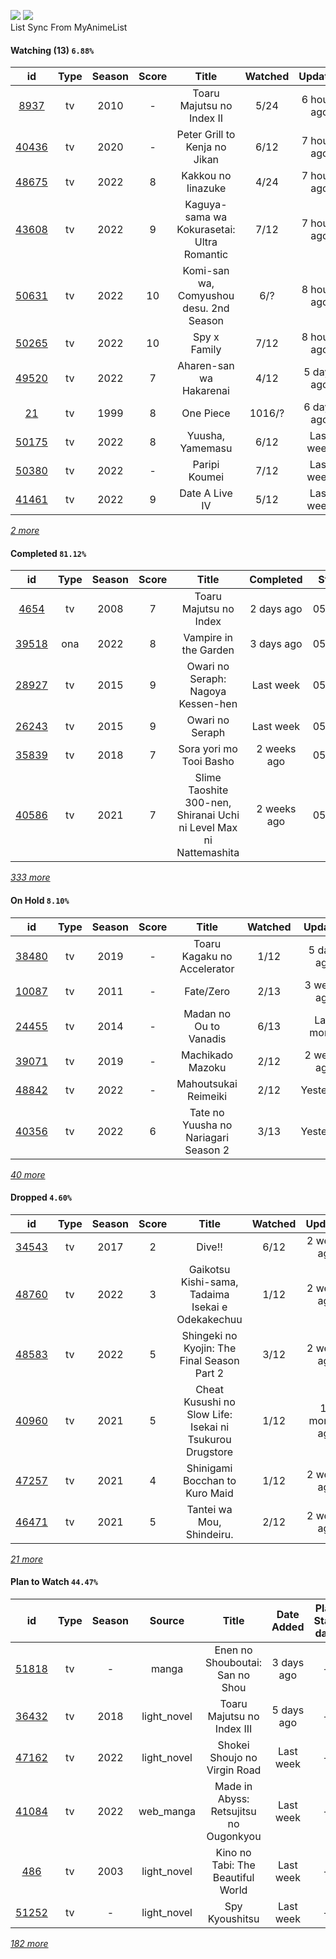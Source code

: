 [![](https://img.shields.io/badge/MyAnimeList-2E51A2?logo=MyAnimeList&logoColor=FFFFFF&style=flat)](https://myanimelist.net/profile/Faelayis)
[![](https://img.shields.io/badge/Anilist-02A9FF?logo=AniList&logoColor=FFFFFF&style=flat)](https://anilist.co/user/Faelayis/)<br>
List Sync From MyAnimeList

#### Watching (13) ``6.88%``

|                      id                      | Type | Season | Score |                         Title                        | Watched |   Updated   | Start date |
| :------------------------------------------: | :--: | :----: | :---: | :--------------------------------------------------: | :-----: | :---------: | :--------: |
|  [8937](https://myanimelist.net/anime/8937)  |  tv  |  2010  |   -   |               Toaru Majutsu no Index II              |   5/24  | 6 hours ago | 05/20/2022 |
| [40436](https://myanimelist.net/anime/40436) |  tv  |  2020  |   -   |             Peter Grill to Kenja no Jikan            |   6/12  | 7 hours ago | 05/13/2022 |
| [48675](https://myanimelist.net/anime/48675) |  tv  |  2022  |   8   |                  Kakkou no Iinazuke                  |   4/24  | 7 hours ago | 04/25/2022 |
| [43608](https://myanimelist.net/anime/43608) |  tv  |  2022  |   9   |      Kaguya-sama wa Kokurasetai: Ultra Romantic      |   7/12  | 7 hours ago | 04/09/2022 |
| [50631](https://myanimelist.net/anime/50631) |  tv  |  2022  |   10  |        Komi-san wa, Comyushou desu. 2nd Season       |   6/?   | 8 hours ago | 04/07/2022 |
| [50265](https://myanimelist.net/anime/50265) |  tv  |  2022  |   10  |                     Spy x Family                     |   7/12  | 8 hours ago | 04/09/2022 |
| [49520](https://myanimelist.net/anime/49520) |  tv  |  2022  |   7   |                Aharen-san wa Hakarenai               |   4/12  |  5 days ago | 04/01/2022 |
|    [21](https://myanimelist.net/anime/21)    |  tv  |  1999  |   8   |                       One Piece                      |  1016/? |  6 days ago | 01/01/2014 |
| [50175](https://myanimelist.net/anime/50175) |  tv  |  2022  |   8   |                   Yuusha, Yamemasu                   |   6/12  |  Last week  | 04/06/2022 |
| [50380](https://myanimelist.net/anime/50380) |  tv  |  2022  |   -   |                     Paripi Koumei                    |   7/12  |  Last week  | 05/01/2022 |
| [41461](https://myanimelist.net/anime/41461) |  tv  |  2022  |   9   |                    Date A Live IV                    |   5/12  |  Last week  | 04/08/2022 |


*[2 more](https://github.com/Faelayis/MyAnimeList-History/blob/master/List/Anime/watching.md)*

#### Completed ``81.12%``

|                      id                      |   Type  | Season | Score |                                                   Title                                                   |   Completed   | Start date | Finish date |
| :------------------------------------------: | :-----: | :----: | :---: | :-------------------------------------------------------------------------------------------------------: | :-----------: | :--------: | :---------: |
|  [4654](https://myanimelist.net/anime/4654)  |    tv   |  2008  |   7   |                                           Toaru Majutsu no Index                                          |   2 days ago  | 05/14/2022 |  05/20/2022 |
| [39518](https://myanimelist.net/anime/39518) |   ona   |  2022  |   8   |                                           Vampire in the Garden                                           |   3 days ago  | 05/16/2022 |  05/19/2022 |
| [28927](https://myanimelist.net/anime/28927) |    tv   |  2015  |   9   |                                     Owari no Seraph: Nagoya Kessen-hen                                    |   Last week   | 05/12/2022 |  05/13/2022 |
| [26243](https://myanimelist.net/anime/26243) |    tv   |  2015  |   9   |                                              Owari no Seraph                                              |   Last week   | 05/12/2022 |  05/12/2022 |
| [35839](https://myanimelist.net/anime/35839) |    tv   |  2018  |   7   |                                          Sora yori mo Tooi Basho                                          |  2 weeks ago  | 05/07/2022 |  05/07/2022 |
| [40586](https://myanimelist.net/anime/40586) |    tv   |  2021  |   7   |                     Slime Taoshite 300-nen, Shiranai Uchi ni Level Max ni Nattemashita                    |  2 weeks ago  | 05/03/2022 |  05/07/2022 |


*[333 more](https://github.com/Faelayis/MyAnimeList-History/blob/master/List/Anime/completed.md)*

#### On Hold ``8.10%``

|                      id                      |   Type  | Season | Score |                          Title                          | Watched |    Updated    | Start Date |
| :------------------------------------------: | :-----: | :----: | :---: | :-----------------------------------------------------: | :-----: | :-----------: | :--------: |
| [38480](https://myanimelist.net/anime/38480) |    tv   |  2019  |   -   |               Toaru Kagaku no Accelerator               |   1/12  |   5 days ago  | 05/14/2022 |
| [10087](https://myanimelist.net/anime/10087) |    tv   |  2011  |   -   |                        Fate/Zero                        |   2/13  |  3 weeks ago  | 04/26/2022 |
| [24455](https://myanimelist.net/anime/24455) |    tv   |  2014  |   -   |                  Madan no Ou to Vanadis                 |   6/13  |   Last month  | 04/22/2022 |
| [39071](https://myanimelist.net/anime/39071) |    tv   |  2019  |   -   |                     Machikado Mazoku                    |   2/12  |  2 weeks ago  | 04/19/2022 |
| [48842](https://myanimelist.net/anime/48842) |    tv   |  2022  |   -   |                   Mahoutsukai Reimeiki                  |   2/12  |   Yesterday   | 04/09/2022 |
| [40356](https://myanimelist.net/anime/40356) |    tv   |  2022  |   6   |           Tate no Yuusha no Nariagari Season 2          |   3/13  |   Yesterday   | 04/06/2022 |


*[40 more](https://github.com/Faelayis/MyAnimeList-History/blob/master/List/Anime/on_hold.md)*

#### Dropped ``4.60%``

|                      id                      | Type | Season | Score |                                     Title                                    | Watched |    Updated    | Start Date |
| :------------------------------------------: | :--: | :----: | :---: | :--------------------------------------------------------------------------: | :-----: | :-----------: | :--------: |
| [34543](https://myanimelist.net/anime/34543) |  tv  |  2017  |   2   |                                    Dive!!                                    |   6/12  |  2 weeks ago  | 05/03/2022 |
| [48760](https://myanimelist.net/anime/48760) |  tv  |  2022  |   3   |               Gaikotsu Kishi-sama, Tadaima Isekai e Odekakechuu              |   1/12  |  2 weeks ago  | 04/12/2022 |
| [48583](https://myanimelist.net/anime/48583) |  tv  |  2022  |   5   |                  Shingeki no Kyojin: The Final Season Part 2                 |   3/12  |  2 weeks ago  | 01/28/2022 |
| [40960](https://myanimelist.net/anime/40960) |  tv  |  2021  |   5   |           Cheat Kusushi no Slow Life: Isekai ni Tsukurou Drugstore           |   1/12  | 10 months ago | 07/08/2021 |
| [47257](https://myanimelist.net/anime/47257) |  tv  |  2021  |   4   |                        Shinigami Bocchan to Kuro Maid                        |   1/12  |  2 weeks ago  | 07/05/2021 |
| [46471](https://myanimelist.net/anime/46471) |  tv  |  2021  |   5   |                           Tantei wa Mou, Shindeiru.                          |   2/12  |  2 weeks ago  | 07/04/2021 |


*[21 more](https://github.com/Faelayis/MyAnimeList-History/blob/master/List/Anime/dropped.md)*

#### Plan to Watch ``44.47%``

|                      id                      |   Type  | Season |    Source    |                                                         Title                                                        |   Date Added  | Plan Start date |
| :------------------------------------------: | :-----: | :----: | :----------: | :------------------------------------------------------------------------------------------------------------------: | :-----------: | :-------------: |
| [51818](https://myanimelist.net/anime/51818) |    tv   |    -   |     manga    |                                            Enen no Shouboutai: San no Shou                                           |   3 days ago  |        -        |
| [36432](https://myanimelist.net/anime/36432) |    tv   |  2018  |  light_novel |                                              Toaru Majutsu no Index III                                              |   5 days ago  |        -        |
| [47162](https://myanimelist.net/anime/47162) |    tv   |  2022  |  light_novel |                                             Shokei Shoujo no Virgin Road                                             |   Last week   |        -        |
| [41084](https://myanimelist.net/anime/41084) |    tv   |  2022  |   web_manga  |                                        Made in Abyss: Retsujitsu no Ougonkyou                                        |   Last week   |        -        |
|   [486](https://myanimelist.net/anime/486)   |    tv   |  2003  |  light_novel |                                           Kino no Tabi: The Beautiful World                                          |   Last week   |        -        |
| [51252](https://myanimelist.net/anime/51252) |    tv   |    -   |  light_novel |                                                    Spy Kyoushitsu                                                    |   Last week   |        -        |


*[182 more](https://github.com/Faelayis/MyAnimeList-History/blob/master/List/Anime/plan_to_watch.md)*
